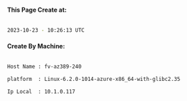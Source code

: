 
   
#### This Page Create at:

```bash

2023-10-23 - 10:26:13 UTC

```

#### Create By Machine:

```bash

Host Name : fv-az389-240

platform  : Linux-6.2.0-1014-azure-x86_64-with-glibc2.35

Ip Local  : 10.1.0.117

```

